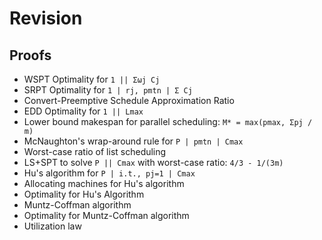 # Revision

## Proofs
- WSPT Optimality for `1 || Σωj Cj`
- SRPT Optimality for `1 | rj, pmtn | Σ Cj`
- Convert-Preemptive Schedule Approximation Ratio
- EDD Optimality for `1 || Lmax`
- Lower bound makespan for parallel scheduling: `M* = max(pmax, Σpj / m)`
- McNaughton's wrap-around rule for `P | pmtn | Cmax`
- Worst-case ratio of list scheduling
- LS+SPT to solve `P || Cmax` with worst-case ratio: `4/3 - 1/(3m)`
- Hu's algorithm for `P | i.t., pj=1 | Cmax`
- Allocating machines for Hu's algorithm
- Optimality for Hu's Algorithm
- Muntz-Coffman algorithm
- Optimality for Muntz-Coffman algorithm
- Utilization law
